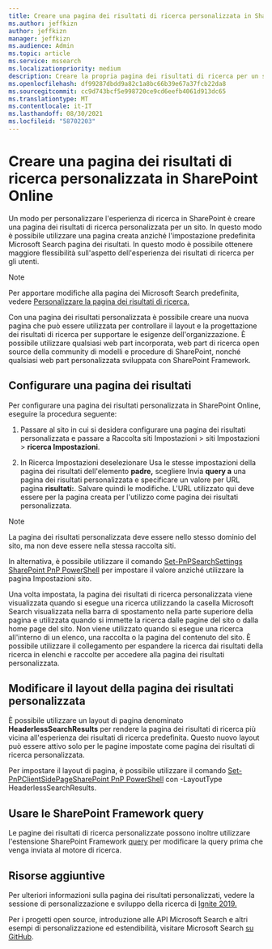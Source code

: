 ```yaml
---
title: Creare una pagina dei risultati di ricerca personalizzata in SharePoint Online
ms.author: jeffkizn
author: jeffkizn
manager: jeffkizn
ms.audience: Admin
ms.topic: article
ms.service: mssearch
ms.localizationpriority: medium
description: Creare la propria pagina dei risultati di ricerca per un sito SharePoint Online
ms.openlocfilehash: df99287dbdd9a82c1a8bc66b39e67a37fcb22da8
ms.sourcegitcommit: cc9d743bcf5e998720ce9cd6eefb4061d913dc65
ms.translationtype: MT
ms.contentlocale: it-IT
ms.lasthandoff: 08/30/2021
ms.locfileid: "58702203"
---
```

# <a name="create-a-custom-search-results-page-in-sharepoint-online"></a>Creare una pagina dei risultati di ricerca personalizzata in SharePoint Online

Un modo per personalizzare l'esperienza di ricerca in SharePoint è creare una pagina dei risultati di ricerca personalizzata per un sito. In questo modo è possibile utilizzare una pagina creata anziché l'impostazione predefinita Microsoft Search pagina dei risultati. In questo modo è possibile ottenere maggiore flessibilità sull'aspetto dell'esperienza dei risultati di ricerca per gli utenti.

>[!NOTE]
> Per apportare modifiche alla pagina dei Microsoft Search predefinita, vedere [Personalizzare la pagina dei risultati di ricerca.](customize-search-page.md)

Con una pagina dei risultati personalizzata è possibile creare una nuova pagina che può essere utilizzata per controllare il layout e la progettazione dei risultati di ricerca per supportare le esigenze dell'organizzazione. È possibile utilizzare qualsiasi web part incorporata, web part di ricerca open source della community di modelli e procedure di SharePoint, nonché qualsiasi web part personalizzata sviluppata con SharePoint Framework.

## <a name="configure-a-results-page"></a>Configurare una pagina dei risultati

Per configurare una pagina dei risultati personalizzata in SharePoint Online, eseguire la procedura seguente:

1. Passare al sito in cui si desidera configurare una pagina dei risultati personalizzata e passare a Raccolta siti Impostazioni > siti Impostazioni > **ricerca Impostazioni**.

2. In Ricerca Impostazioni deselezionare Usa le stesse impostazioni della pagina dei risultati dell'elemento **padre,** scegliere Invia **query a** una pagina dei risultati personalizzata e specificare un valore per URL pagina **risultati:**. Salvare quindi le modifiche. L'URL utilizzato qui deve essere per la pagina creata per l'utilizzo come pagina dei risultati personalizzata.

>[!NOTE]
> La pagina dei risultati personalizzata deve essere nello stesso dominio del sito, ma non deve essere nella stessa raccolta siti.  

In alternativa, è possibile utilizzare il comando [Set-PnPSearchSettings SharePoint PnP PowerShell](/powershell/module/sharepoint-pnp/set-pnpsearchsettings?view=sharepoint-ps) per impostare il valore anziché utilizzare la pagina Impostazioni sito.

Una volta impostata, la pagina dei risultati di ricerca personalizzata viene visualizzata quando si esegue una ricerca utilizzando la casella Microsoft Search visualizzata nella barra di spostamento nella parte superiore della pagina e utilizzata quando si immette la ricerca dalle pagine del sito o dalla home page del sito. Non viene utilizzato quando si esegue una ricerca all'interno di un elenco, una raccolta o la pagina del contenuto del sito. È possibile utilizzare il collegamento per espandere la ricerca dai risultati della ricerca in elenchi e raccolte per accedere alla pagina dei risultati personalizzata.

## <a name="change-the-layout-of-your-custom-results-page"></a>Modificare il layout della pagina dei risultati personalizzata

È possibile utilizzare un layout di pagina denominato **HeaderlessSearchResults** per rendere la pagina dei risultati di ricerca più vicina all'esperienza dei risultati di ricerca predefinita. Questo nuovo layout può essere attivo solo per le pagine impostate come pagina dei risultati di ricerca personalizzata.

Per impostare il layout di pagina, è possibile utilizzare il comando [Set-PnPClientSidePageSharePoint PnP PowerShell](/powershell/module/sharepoint-pnp/set-pnpclientsidepage?view=sharepoint-ps) con -LayoutType HeaderlessSearchResults.

## <a name="use-sharepoint-framework-query-extensions"></a>Usare le SharePoint Framework query

Le pagine dei risultati di ricerca personalizzate possono inoltre utilizzare l'estensione SharePoint Framework [query](/sharepoint/dev/spfx/building-search-extensions) per modificare la query prima che venga inviata al motore di ricerca.

## <a name="additional-resources"></a>Risorse aggiuntive

Per ulteriori informazioni sulla pagina dei risultati personalizzati, vedere la sessione di personalizzazione e sviluppo della ricerca di [Ignite 2019.](https://myignite.techcommunity.microsoft.com/sessions/85238?source=sessions)

Per i progetti open source, introduzione alle API Microsoft Search e altri esempi di personalizzazione ed estendibilità, visitare Microsoft Search [su GitHub](https://github.com/microsoft-search).